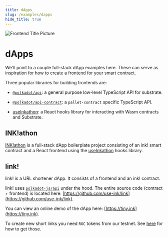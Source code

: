 ```yaml
---
title: dApps
slug: /examples/dapps
hide_title: true
---
```


![Frontend Title Picture](/img/title/frontend.svg)

# dApps

We'll point to a couple full-stack dApp examples here.
These can serve as inspiration for how to create a frontend for your
smart contract.

Three popular libraries for building frontends are:

- [`@polkadot/api`](https://github.com/polkadot-js/api): a general purpose low-level TypeScript API for substrate.

- [`@polkadot/api-contract`](https://polkadot.js.org/docs/api-contract): a `pallet-contract` specific TypeScript API.

- [useInkathon](https://github.com/scio-labs/use-inkathon): a React hooks library for interacting with Wasm contracts and Substrate.

## INK!athon

[INK!athon](https://inkathon.xyz/) is a full-stack dApp boilerplate project consisting
of an ink! smart contract and a React frontend using the
[useInkathon](https://github.com/scio-labs/use-inkathon) hooks library.

## link!

link! is a URL shortener dApp. It consists of a frontend and an ink! contract.

link! uses [`polkadot-js/api`](https://github.com/polkadot-js/api) under the hood.
The entire source code (contract + frontend) is located here:
[https://github.com/use-ink/link](https://github.com/use-ink/link).

You can view an online demo of the dApp here: [https://tiny.ink](https://tiny.ink).

To create new short links you need `ROC` tokens from our testnet.
See [here](../testing/overview.md) for how to get those.
